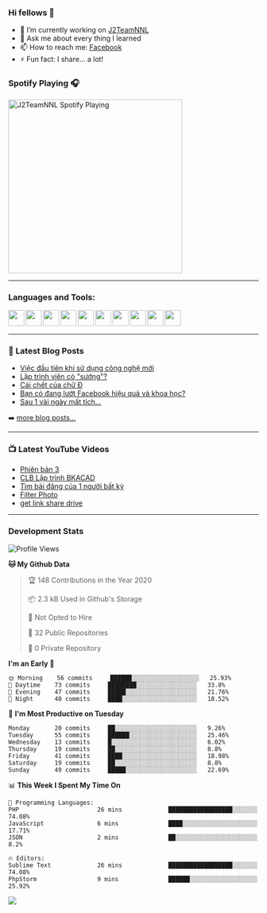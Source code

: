 ### Hi fellows 👋

- 🔭 I’m currently working on [J2TeamNNL]
- 💬 Ask me about every thing I learned
- 📫 How to reach me: [Facebook]
- ⚡ Fun fact: I share... a lot!


### Spotify Playing 🎧
[<img src="https://spotify-playing-git-master.j2teamnnl.vercel.app/api/spotify-playing" alt="J2TeamNNL Spotify Playing" width="350" />](https://open.spotify.com/user/31ghget3jspvgpjwbv5pcwli3smab)

---

### Languages and Tools:
<img align='left' height="32" width="32" src="https://cdn.jsdelivr.net/npm/simple-icons@v3/icons/sublimetext.svg" />
<img align='left' height="32" width="32" src="https://cdn.jsdelivr.net/npm/simple-icons@v3/icons/jetbrains.svg" />
<img align='left' height="32" width="32" src="https://cdn.jsdelivr.net/npm/simple-icons@v3/icons/php.svg" />
<img align='left' height="32" width="32" src="https://cdn.jsdelivr.net/npm/simple-icons@v3/icons/javascript.svg" />
<img align='left' height="32" width="32" src="https://cdn.jsdelivr.net/npm/simple-icons@v3/icons/html5.svg" />
<img align='left' height="32" width="32" src="https://cdn.jsdelivr.net/npm/simple-icons@v3/icons/css3.svg" />
<img align='left' height="32" width="32" src="https://cdn.jsdelivr.net/npm/simple-icons@v3/icons/laravel.svg" />
<img align='left' height="32" width="32" src="https://cdn.jsdelivr.net/npm/simple-icons@v3/icons/mysql.svg" />
<img align='left' height="32" width="32" src="https://cdn.jsdelivr.net/npm/simple-icons@v3/icons/mongodb.svg" />
<img align='left' height="32" width="32" src="https://cdn.jsdelivr.net/npm/simple-icons@v3/icons/mysql.svg" />

<br>
<br>

---

### 📕 Latest Blog Posts
<!-- BLOG-POST-LIST:START -->
- [Việc đầu tiên khi sử dụng công nghệ mới](https://j2teamnnl.blogspot.com/2020/07/viec-au-tien-khi-su-dung-cong-nghe-moi.html)
- [Lập trình viên có "sướng"?](https://j2teamnnl.blogspot.com/2020/03/lap-trinh-vien-co.html)
- [Cái chết của chữ Đ](https://j2teamnnl.blogspot.com/2020/01/cai-chet-cua-chu.html)
- [Bạn có đang lướt Facebook hiệu quả và khoa học?](https://j2teamnnl.blogspot.com/2019/08/ban-co-ang-luot-web-hieu-qua-va-khoa-hoc.html)
- [Sau 1 vài ngày mất tích...](https://j2teamnnl.blogspot.com/2019/08/sau-1-vai-ngay-mat-tich.html)
<!-- BLOG-POST-LIST:END -->
➡️ [more blog posts...](https://j2teamnnl.blogspot.com)

---

### 📺 Latest YouTube Videos
<!-- YOUTUBE:START -->
- [Phiên bản 3](https://www.youtube.com/watch?v=4mnEEnLgr2E)
- [CLB Lập trình BKACAD](https://www.youtube.com/watch?v=qBt6Z4il53Y)
- [Tìm bài đăng của 1 người bất kỳ](https://www.youtube.com/watch?v=PyvfvB-l7LA)
- [Filter Photo](https://www.youtube.com/watch?v=5vnjtl5S0Ig)
- [get link share drive](https://www.youtube.com/watch?v=y2nTZzPRxAI)
<!-- YOUTUBE:END -->

---
### Development Stats
<!--START_SECTION:waka-->
![Profile Views](http://img.shields.io/badge/Profile%20Views-96-blue)

**🐱 My Github Data** 

> 🏆 148 Contributions in the Year 2020
 > 
> 📦 2.3 kB Used in Github's Storage 
 > 
> 🚫 Not Opted to Hire
 > 
> 📜 32 Public Repositories
 > 
> 🔑 0 Private Repository 
 > 
**I'm an Early 🐤** 

```text
🌞 Morning    56 commits     ██████░░░░░░░░░░░░░░░░░░░   25.93% 
🌆 Daytime    73 commits     ████████░░░░░░░░░░░░░░░░░   33.8% 
🌃 Evening    47 commits     █████░░░░░░░░░░░░░░░░░░░░   21.76% 
🌙 Night      40 commits     ████░░░░░░░░░░░░░░░░░░░░░   18.52%

```
📅 **I'm Most Productive on Tuesday** 

```text
Monday       20 commits     ██░░░░░░░░░░░░░░░░░░░░░░░   9.26% 
Tuesday      55 commits     ██████░░░░░░░░░░░░░░░░░░░   25.46% 
Wednesday    13 commits     █░░░░░░░░░░░░░░░░░░░░░░░░   6.02% 
Thursday     19 commits     ██░░░░░░░░░░░░░░░░░░░░░░░   8.8% 
Friday       41 commits     ████░░░░░░░░░░░░░░░░░░░░░   18.98% 
Saturday     19 commits     ██░░░░░░░░░░░░░░░░░░░░░░░   8.8% 
Sunday       49 commits     █████░░░░░░░░░░░░░░░░░░░░   22.69%

```


📊 **This Week I Spent My Time On** 

```text
💬 Programming Languages: 
PHP                      26 mins             ██████████████████░░░░░░░   74.08% 
JavaScript               6 mins              ████░░░░░░░░░░░░░░░░░░░░░   17.71% 
JSON                     2 mins              ██░░░░░░░░░░░░░░░░░░░░░░░   8.2%

🔥 Editors: 
Sublime Text             26 mins             ██████████████████░░░░░░░   74.08% 
PhpStorm                 9 mins              ██████░░░░░░░░░░░░░░░░░░░   25.92%

```


<!--END_SECTION:waka-->

<img align="left" src="https://github-readme-stats-git-master.j2teamnnl.vercel.app/api?username=J2TeamNNL&show_icons=true&hide_border=true" />


[J2TeamNNL]: https://j2teamnnl.com/
[Facebook]: https://fb.me/j2teamnnl
